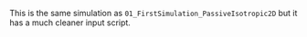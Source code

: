 This is the same simulation as `01_FirstSimulation_PassiveIsotropic2D` but it has a much cleaner input script.